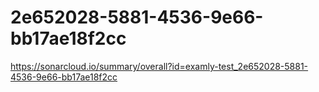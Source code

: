 # 2e652028-5881-4536-9e66-bb17ae18f2cc
https://sonarcloud.io/summary/overall?id=examly-test_2e652028-5881-4536-9e66-bb17ae18f2cc
